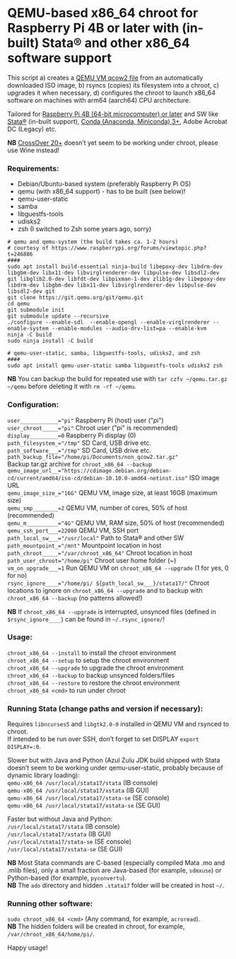 # QEMU-based x86_64 chroot for Raspberry Pi 4B or later with (in-built) Stata® and other x86_64 software support

This script a) creates a [QEMU VM qcow2 file](https://qemu.readthedocs.io/en/latest/) from an automatically downloaded ISO image, b) rsyncs (copies) its filesystem into a chroot, c) upgrades it when necessary, d) configures the chroot to launch x86_64 software on machines with arm64 (aarch64) CPU architecture.

Tailored for [Raspberry Pi 4B (64-bit microcomputer) or later](https://www.raspberrypi.org/products/raspberry-pi-4-model-b/) and SW like [Stata®](https://www.stata.com/) (in-built support), [Conda (Anaconda, Miniconda) 3+](https://www.anaconda.com/), Adobe Acrobat DC (Legacy) etc.

**NB** [CrossOver 20+](https://www.codeweavers.com/crossover/) doesn’t yet seem to be working under chroot, please use Wine instead!

### Requirements:
- Debian/Ubuntu-based system (preferably Raspberry Pi OS)
- qemu (with x86_64 support) - has to be built (see below)!
- qemu-user-static
- samba
- libguestfs-tools
- udisks2
- zsh (I switched to Zsh some years ago, sorry)

```
# qemu and qemu-system (the build takes ca. 1-2 hours)
# courtesy of https://www.raspberrypi.org/forums/viewtopic.php?t=246886
####
sudo apt install build-essential ninja-build libepoxy-dev libdrm-dev libgbm-dev libx11-dev libvirglrenderer-dev libpulse-dev libsdl2-dev git libglib2.0-dev libfdt-dev libpixman-1-dev zlib1g-dev libepoxy-dev libdrm-dev libgbm-dev libx11-dev libvirglrenderer-dev libpulse-dev libsdl2-dev git
git clone https://git.qemu.org/git/qemu.git
cd qemu
git submodule init
git submodule update --recursive
./configure --enable-sdl  --enable-opengl --enable-virglrenderer --enable-system --enable-modules --audio-drv-list=pa --enable-kvm
ninja -C build
sudo ninja install -C build

# qemu-user-static, samba, libguestfs-tools, udisks2, and zsh
####
sudo apt install qemu-user-static samba libguestfs-tools udisks2 zsh
```

**NB** You can backup the build for repeated use with `tar czfv ~/qemu.tar.gz ~/qemu` before deleting it with `rm -rf ~/qemu`.

### Configuration:
`user____________="pi"` Raspberry Pi (host) user ("pi")  
`user_chroot_____="pi"` Chroot user ("pi" is recommended)  
`display_________=0` Raspberry Pi display (0)  
`path_filesystem_="/tmp"` SD Card, USB drive etc.  
`path_software___="/tmp"` SD Card, USB drive etc.  
`path_backup_file="/home/pi/Documents/non_qcow2.tar.gz"`  
Backup tar.gz archive for `chroot_x86_64 --backup`
`qemu_image_url__="https://cdimage.debian.org/debian-cd/current/amd64/iso-cd/debian-10.10.0-amd64-netinst.iso"` ISO image URL  
`qemu_image_size_="16G"` QEMU VM, image size, at least 16GB (maximum size)  
`qemu_smp________=2` QEMU VM, number of cores, 50% of host (recommended)  
`qemu_m__________="4G"` QEMU VM, RAM size, 50% of host (recommended)  
`qemu_ssh_port___=22000` QEMU VM, SSH port  
`path_local_sw___="/usr/local"` Path to Stata® and other SW  
`path_mountpoint_="/mnt"` Mountpoint location in host  
`path_chroot_____="/var/chroot_x86_64"` Chroot location in host  
`path_user_chroot="/home/pi"` Chroot user home folder (~)  
`vm_on_upgrade___=1` Run QEMU VM on `chroot_x86_64 --upgrade` (1 for yes, 0 for no)    
`rsync_ignore____="/home/pi/ ${path_local_sw___}/stata17/"` Chroot locations to ignore on `chroot_x86_64 --upgrade` and to backup with `chroot_x86_64 --backup` (no patterns allowed!)  

**NB** If `chroot_x86_64 --upgrade` is interrupted, unsynced files (defined in `$rsync_ignore____`) can be found in `~/.rsync_ignore/`!

### Usage:
`chroot_x86_64 --install` to install the chroot environment  
`chroot_x86_64 --setup` to setup the chroot environment  
`chroot_x86_64 --upgrade` to upgrade the chroot environment  
`chroot_x86_64 --backup` to backup unsynced folders/files  
`chroot_x86_64 --restore` to restore the chroot environment  
`chroot_x86_64 <cmd>` to run <cmd> under chroot

### Running Stata (change paths and version if necessary):
Requires `libncurses5` and `libgtk2.0-0` installed in QEMU VM and rsynced to chroot.  
If intended to be run over SSH, don’t forget to set DISPLAY `export DISPLAY=:0`.

Slower but with Java and Python (Azul Zulu JDK build shipped with Stata doesn’t seem to be working under qemu-user-static, probably because of dynamic library loading):  
`qemu-x86_64 /usr/local/stata17/stata` (IB console)  
`qemu-x86_64 /usr/local/stata17/xstata` (IB GUI)  
`qemu-x86_64 /usr/local/stata17/stata-se` (SE console)  
`qemu-x86_64 /usr/local/stata17/xstata-se` (SE GUI)  

Faster but without Java and Python:  
`/usr/local/stata17/stata` (IB console)  
`/usr/local/stata17/xstata` (IB GUI)  
`/usr/local/stata17/stata-se` (SE console)  
`/usr/local/stata17/xstata-se` (SE GUI)

**NB** Most Stata commands are C-based (especially compiled Mata .mo and .mlib files), only a small fraction are Java-based (for example, `sdmxuse`) or Python-based (for example, `pyconvertu`).  
**NB** The `ado` directory and hidden `.stata17` folder will be created in host `~/`.

### Running other software:
`sudo chroot_x86_64 <cmd>` (Any command, for example, `acroread`).  
**NB** The hidden folders will be created in chroot, for example, `/var/chroot_x86_64/home/pi/`.

Happy usage!